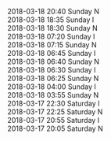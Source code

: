 2018-03-18 20:40 Sunday  N  
2018-03-18 18:35 Sunday  I  
2018-03-18 18:30 Sunday  N  
2018-03-18 07:20 Sunday  I  
2018-03-18 07:15 Sunday  N  
2018-03-18 06:45 Sunday  I  
2018-03-18 06:40 Sunday  N  
2018-03-18 06:30 Sunday  I  
2018-03-18 06:25 Sunday  N  
2018-03-18 04:00 Sunday  I  
2018-03-18 03:55 Sunday  N  
2018-03-17 22:30 Saturday  I  
2018-03-17 22:25 Saturday  N  
2018-03-17 20:55 Saturday  I  
2018-03-17 20:05 Saturday  N  
